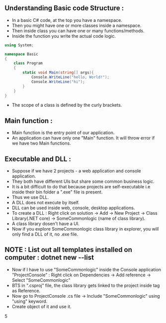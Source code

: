 ## Understanding Basic code Structure :

- In a basic C# code, at the top you have a namespace.
- Then you might have one or more classes inside a namespace.
- Then inside class you can have one or many functions/methods.
- Inside the function you write the actual code logic.

```csharp
using System;

namespace Basic
{
    class Program
    {
        static void Main(string[] args){
            Console.WriteLine("hello, World!");
            Console.WriteLine("hi");
        }
    }
}
```

- The scope of a class is defined by the curly brackets.

## Main function :

- Main function is the entry point of our application.
- An application can have only one "Main" function. It will throw error if we have two Main functions.


## Executable and DLL :

- Suppose if we have 2 projects - a web application and console application.
- They both have different UIs but share some common business logic.
- It is a bit difficult to do that because projects are self-executable i.e inside their bin folder a ".exe" file is present.
- Thus we use DLL.
- A DLL does not execute by itself.
- DLL can be used inside web, console, desktop applications.
- To create a DLL : Right click on solution -> Add -> New Project -> Class Library(.NET core) -> SomeCommonlogic (name of class library).
- A class library dosen't have a UI.
- Now if you explore SomeCommonlogic class library in explorer, you will only find a DLL of it, no .exe file.

## NOTE : List out all templates installed on computer : dotnet new --list

- Now if I have to use "SomeCommonlogic" inside the Console application "ProjectConsole" : Right click on Dependencies ->  Add reference -> Select "SomeCommonlogic"
- BTS in ".csproj" file, the class library gets linked to the project inside <ItemGroup> tag as Reference.
- Now go to ProjectConsole .cs file -> Include "SomeCommonlogic" using "using" keyword.
- Create object of it and use it.





















5
